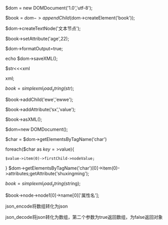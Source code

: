 $dom = new DOMDocument('1.0','utf-8');

$book = $dom->appendChild($dom->createElement('book'));

$dom->createTextNode('文本节点');

$book->setAttribute('age',22);

$dom->formatOutput=true;

echo $dom->saveXML();

$str<<<xml

<?xml version="1.0" encoding="utf-8"?>

<html></html>

xml;

$book = simplexml_load_string($str);

$book->addChild('ewe','ewwe');

$book->addAttribute(‘sx','value');

$book->asXML();

$dom=new DOMDocument();

$char = $dom->getElementsByTagName('char')

foreach($char as $key=>$value){

    $value->item(0)->firstChild->nodeValue;

}
$dom->getElementsByTagName('char')[0]->item(0)->attributes;getAttribute('shuxingming');


$book = simplexml_load_string($string);

$book->node->node1[0]->name[0]['属性名'];

json_encode将数组转化为json

json_decode将json转化为数组，第二个参数为true返回数组，为false返回对象



